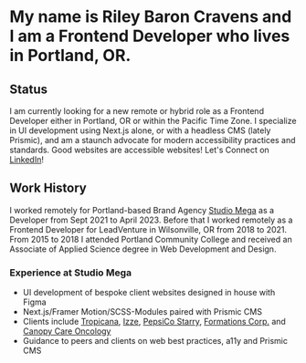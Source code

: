 # My name is Riley Baron Cravens and I am a Frontend Developer who lives in Portland, OR.
## Status
 I am currently looking for a new remote or hybrid role as a Frontend Developer either in Portland, OR or within the Pacific Time Zone. I specialize in UI development using Next.js alone, or with a headless CMS (lately Prismic), and am a staunch advocate for modern accessibility practices and standards. Good websites are accessible websites! Let's Connect on [LinkedIn](https://www.linkedin.com/in/riley-cravens/)!
 ## Work History
 I worked remotely for Portland-based Brand Agency [Studio Mega](https://www.studiomega.com/) as a Developer from Sept 2021 to April 2023. Before that I worked remotely as a Frontend Developer for LeadVenture in Wilsonville, OR from 2018 to 2021. From 2015 to 2018 I attended Portland Community College and received an Associate of Applied Science degree in Web Development and Design.
 ### Experience at Studio Mega
 + UI development of bespoke client websites designed in house with Figma
 + Next.js/Framer Motion/SCSS-Modules paired with Prismic CMS
 + Clients include [Tropicana](https://www.tropicana.com/), [Izze](https://www.izze.com/), [PepsiCo Starry](https://www.starrylemonlime.com/), [Formations Corp.](https://formationscorp.com/) and [Canopy Care Oncology](https://www.canopycare.us/)
 + Guidance to peers and clients on web best practices, a11y and Prismic CMS
